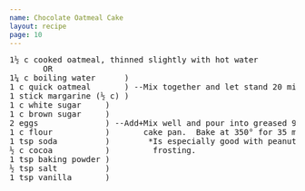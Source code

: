 ```yaml
---
name: Chocolate Oatmeal Cake
layout: recipe
page: 10
---
```


<pre>
1½ c cooked oatmeal, thinned slightly with hot water
       OR
1¼ c boiling water      )
1 c quick oatmeal       ) --Mix together and let stand 20 minutes.
1 stick margarine (½ c) )
1 c white sugar     )
1 c brown sugar     )
2 eggs              ) --Add+Mix well and pour into greased 9" x 13"
1 c flour           )       cake pan.  Bake at 350° for 35 min.
1 tsp soda          )        *Is especially good with peanut butter
½ c cocoa           )         frosting.
1 tsp baking powder )
½ tsp salt          )
1 tsp vanilla       )
</pre>
